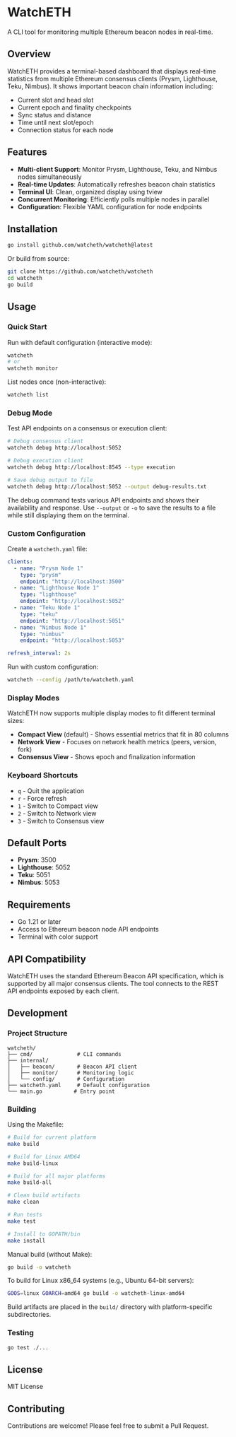 # WatchETH

A CLI tool for monitoring multiple Ethereum beacon nodes in real-time.

## Overview

WatchETH provides a terminal-based dashboard that displays real-time statistics from multiple Ethereum consensus clients (Prysm, Lighthouse, Teku, Nimbus). It shows important beacon chain information including:

- Current slot and head slot
- Current epoch and finality checkpoints
- Sync status and distance
- Time until next slot/epoch
- Connection status for each node

## Features

- **Multi-client Support**: Monitor Prysm, Lighthouse, Teku, and Nimbus nodes simultaneously
- **Real-time Updates**: Automatically refreshes beacon chain statistics
- **Terminal UI**: Clean, organized display using tview
- **Concurrent Monitoring**: Efficiently polls multiple nodes in parallel
- **Configuration**: Flexible YAML configuration for node endpoints

## Installation

```bash
go install github.com/watcheth/watcheth@latest
```

Or build from source:

```bash
git clone https://github.com/watcheth/watcheth
cd watcheth
go build
```

## Usage

### Quick Start

Run with default configuration (interactive mode):

```bash
watcheth
# or
watcheth monitor
```

List nodes once (non-interactive):

```bash
watcheth list
```

### Debug Mode

Test API endpoints on a consensus or execution client:

```bash
# Debug consensus client
watcheth debug http://localhost:5052

# Debug execution client  
watcheth debug http://localhost:8545 --type execution

# Save debug output to file
watcheth debug http://localhost:5052 --output debug-results.txt
```

The debug command tests various API endpoints and shows their availability and response. Use `--output` or `-o` to save the results to a file while still displaying them on the terminal.

### Custom Configuration

Create a `watcheth.yaml` file:

```yaml
clients:
  - name: "Prysm Node 1"
    type: "prysm"
    endpoint: "http://localhost:3500"
  - name: "Lighthouse Node 1"
    type: "lighthouse"
    endpoint: "http://localhost:5052"
  - name: "Teku Node 1"
    type: "teku"
    endpoint: "http://localhost:5051"
  - name: "Nimbus Node 1"
    type: "nimbus"
    endpoint: "http://localhost:5053"

refresh_interval: 2s
```

Run with custom configuration:

```bash
watcheth --config /path/to/watcheth.yaml
```

### Display Modes

WatchETH now supports multiple display modes to fit different terminal sizes:

- **Compact View** (default) - Shows essential metrics that fit in 80 columns
- **Network View** - Focuses on network health metrics (peers, version, fork)
- **Consensus View** - Shows epoch and finalization information

### Keyboard Shortcuts

- `q` - Quit the application
- `r` - Force refresh
- `1` - Switch to Compact view
- `2` - Switch to Network view  
- `3` - Switch to Consensus view

## Default Ports

- **Prysm**: 3500
- **Lighthouse**: 5052
- **Teku**: 5051
- **Nimbus**: 5053

## Requirements

- Go 1.21 or later
- Access to Ethereum beacon node API endpoints
- Terminal with color support

## API Compatibility

WatchETH uses the standard Ethereum Beacon API specification, which is supported by all major consensus clients. The tool connects to the REST API endpoints exposed by each client.

## Development

### Project Structure

```
watcheth/
├── cmd/              # CLI commands
├── internal/
│   ├── beacon/       # Beacon API client
│   ├── monitor/      # Monitoring logic
│   └── config/       # Configuration
├── watcheth.yaml     # Default configuration
└── main.go          # Entry point
```

### Building

Using the Makefile:

```bash
# Build for current platform
make build

# Build for Linux AMD64
make build-linux

# Build for all major platforms
make build-all

# Clean build artifacts
make clean

# Run tests
make test

# Install to GOPATH/bin
make install
```

Manual build (without Make):

```bash
go build -o watcheth
```

To build for Linux x86_64 systems (e.g., Ubuntu 64-bit servers):

```bash
GOOS=linux GOARCH=amd64 go build -o watcheth-linux-amd64
```

Build artifacts are placed in the `build/` directory with platform-specific subdirectories.

### Testing

```bash
go test ./...
```

## License

MIT License

## Contributing

Contributions are welcome! Please feel free to submit a Pull Request.
